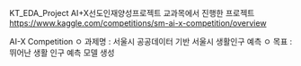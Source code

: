 KT_EDA_Project
AI+X선도인재양성프로젝트 교과목에서 진행한 프로젝트
https://www.kaggle.com/competitions/sm-ai-x-competition/overview

AI-X Competition
ㅇ 과제명 : 서울시 공공데이터 기반 서울시 생활인구 예측
ㅇ 목표 : 뛰어난 생활 인구 예측 모델 생성
